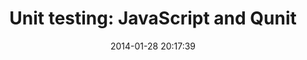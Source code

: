 ---
layout: post
title:  "Unit testing: JavaScript and Qunit"
date:   2014-01-28 20:17:39
categories: javascript unit
---
